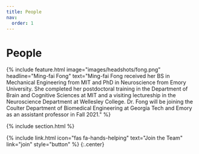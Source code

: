 ```yaml
---
title: People
nav:
  order: 1
---
```


# <i class="fas fa-users"></i>People

{%
  include feature.html
  image="images/headshots/fong.png"
  headline="Ming-fai Fong"
  text="Ming-fai Fong received her BS in Mechanical Engineering from MIT and PhD in Neuroscience from Emory University.  She completed her postdoctoral training in the Department of Brain and Cognitive Sciences at MIT and a visiting lectureship in the Neuroscience Department at Wellesley College.  Dr. Fong will be joining the Coulter Department of Biomedical Engineering at Georgia Tech and Emory as an assistant professor in Fall 2021."
%}

{% include section.html %}

{%
  include link.html
  icon="fas fa-hands-helping"
  text="Join the Team"
  link="join"
  style="button"
%}
{:.center}
